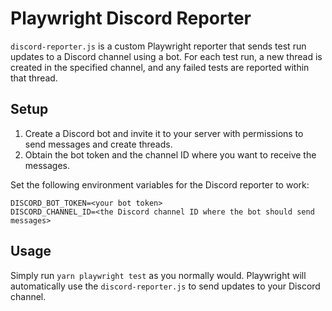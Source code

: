 # Playwright Discord Reporter

`discord-reporter.js` is a custom Playwright reporter that sends test run updates to a Discord
channel using a bot. For each test run, a new thread is created in the specified channel, and any
failed tests are reported within that thread.

## Setup

1. Create a Discord bot and invite it to your server with permissions to send messages and create
   threads.
2. Obtain the bot token and the channel ID where you want to receive the messages.

Set the following environment variables for the Discord reporter to work:

```
DISCORD_BOT_TOKEN=<your bot token>
DISCORD_CHANNEL_ID=<the Discord channel ID where the bot should send messages>
```

## Usage

Simply run `yarn playwright test` as you normally would. Playwright will automatically use the
`discord-reporter.js` to send updates to your Discord channel.
